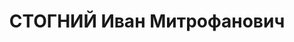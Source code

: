 ---
title: СТОГНИЙ Иван Митрофанович
description: "1904 р., с. Довгинцеве Криворізького р-ну Дніпропетровської обл., українець,\
  \ з робітників, позапартійний, освіта вища, прораб тресту \"Південмонтажбуд\". \n\
  \  29.11.1937 р.звинувачений у належності до а/рад. організації, розстріляний 30.11.1937\
  \ р. \n  Реабілітований 31.05.1958 р."
---